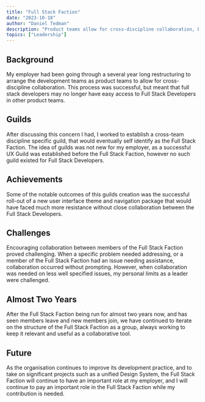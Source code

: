 ```yaml
---
title: "Full Stack Faction"
date: "2023-10-18"
author: "Daniel Tedman"
description: "Product teams allow for cross-discipline collaboration, but can make it difficult for Developers to collaborate across the organisation with other Developers. The solution at my employer was the creation of a discipline specific guild called the Full Stack Faction."
topics: ["Leadership"]
---
```


## Background

My employer had been going through a several year long restructuring to arrange the development teams as
product teams to allow for cross-discipline collaboration. This process was successful, but meant that full
stack developers may no longer have easy access to Full Stack Developers in other product teams.

## Guilds

After discussing this concern I had, I worked to establish a cross-team discipline specific guild, that would
eventually self identify as the Full Stack Faction. The idea of guilds was not new for my employer, as a successful UX Guild was established before the Full Stack Faction, however no such guild existed for Full Stack Developers.

## Achievements

Some of the notable outcomes of this guilds creation was the successful roll-out of a new user interface theme and navigation package that would have faced much more resistance without close collaboration between the Full Stack Developers.

## Challenges

Encouraging collaboration between members of the Full Stack Faction proved challenging. When a specific problem needed addressing, or a member of the Full Stack Faction had an issue needing assistance, collaboration occurred without prompting. However, when collaboration was needed on less well specified issues, my personal limits as a leader were challenged.

## Almost Two Years

After the Full Stack Faction being run for almost two years now, and has seen members leave and new members join, we have continued to iterate on the structure of the Full Stack Faction as a group, always working to keep it relevant and useful as a collaborative tool.

## Future

As the organisation continues to improve its development practice, and to take on significant projects such as a unified Design System, the Full Stack Faction will continue to have an important role at my employer, and I will continue to pay an important role in the Full Stack Faction while my contribution is needed.
